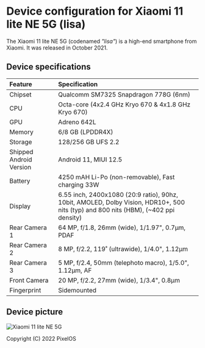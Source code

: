 # Device configuration for Xiaomi 11 lite NE 5G (lisa)

The Xiaomi 11 lite NE 5G (codenamed _"lisa"_) is a high-end smartphone from Xiaomi. It was released in October 2021.

## Device specifications

| Feature                 | Specification                                                                                                                       |
|:------------------------|:------------------------------------------------------------------------------------------------------------------------------------|
| Chipset                 | Qualcomm SM7325 Snapdragon 778G (6nm)                                                                                               |
| CPU                     | Octa-core (4x2.4 GHz Kryo 670 & 4x1.8 GHz Kryo 670)                                                                                 |
| GPU                     | Adreno 642L                                                                                                                         |
| Memory                  | 6/8 GB (LPDDR4X)                                                                                                                    |
| Storage                 | 128/256 GB UFS 2.2                                                                                                                  |
| Shipped Android Version | Android 11, MIUI 12.5                                                                                                               |
| Battery                 | 4250 mAH Li-Po (non-removable), Fast charging 33W                                                                                   |
| Display                 | 6.55 inch, 2400x1080 (20:9 ratio), 90hz, 10bit, AMOLED, Dolby Vision, HDR10+, 500 nits (typ) and 800 nits (HBM), (~402 ppi density) |
| Rear Camera 1           | 64 MP, f/1.8, 26mm (wide), 1/1.97", 0.7µm, PDAF                                                                                     |
| Rear Camera 2           | 8 MP, f/2.2, 119˚ (ultrawide), 1/4.0", 1.12µm                                                                                       |
| Rear Camera 3           | 5 MP, f/2.4, 50mm (telephoto macro), 1/5.0", 1.12µm, AF                                                                             |
| Front Camera            | 20 MP, f/2.2, 27mm (wide), 1/3.4", 0.8µm                                                                                            |
| Fingerprint             | Sidemounted                                                                                                                         |


## Device picture

![Xiaomi 11 lite NE 5G](https://www.kibotek.com/wp-content/uploads/2021/09/kiboTEK_xiaomi_mi11_5G_ne_010.png "Xiaomi 11 lite NE 5G")

Copyright (C) 2022 PixelOS
